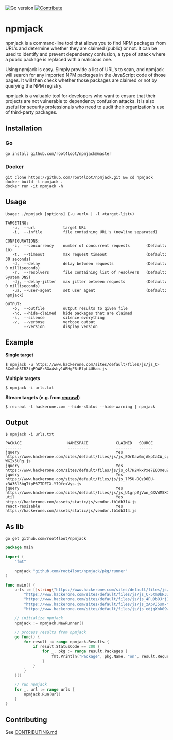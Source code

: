 ![Go version](https://img.shields.io/badge/Go-v1.19-blue.svg) [![Contribute](https://img.shields.io/badge/Contribute-Welcome-green.svg)](CONTRIBUTING.md)

# npmjack
npmjack is a command-line tool that allows you to find NPM packages from URL's and determine whether they are claimed (public) or not. It can be used to identify and prevent dependency confusion, a type of attack where a public package is replaced with a  malicious one.  

Using npmjack is easy. Simply provide a list of URL's to scan, and npmjack will search for any imported NPM packages in the JavaScript code of those pages. It will then check whether those packages are claimed or not by querying the NPM registry.  

npmjack is a valuable tool for developers who want to ensure that their projects are not vulnerable to dependency confusion attacks. It is also useful for security professionals who need to audit their organization's use of third-party packages.

## Installation

### Go
```
go install github.com/root4loot/npmjack@master
```

### Docker
```
git clone https://github.com/root4loot/npmjack.git && cd npmjack
docker build -t npmjack .
docker run -it npmjack -h
```


## Usage
```
Usage: ./npmjack [options] (-u <url> | -l <target-list>)

TARGETING:
   -u,  --url            target URL
   -i,  --infile         file containing URL's (newline separated)

CONFIGURATIONS:
   -c,  --concurrency    number of concurrent requests       (Default: 10)
   -t,  --timeout        max request timeout                 (Default: 30 seconds)
   -d,  --delay          delay between requests              (Default: 0 milliseconds)
   -r,  --resolvers      file containing list of resolvers   (Default: System DNS)
   -dj, --delay-jitter   max jitter between requests         (Default: 0 milliseconds)
   -ua, --user-agent     set user agent                      (Default: npmjack)

OUTPUT:
   -o,  --outfile        output results to given file
   -hc, --hide-claimed   hide packages that are claimed
   -s,  --silence        silence everything
   -v,  --verbose        verbose output
        --version        display version
```

## Example

**Single target**
```
$ npmjack -u https://www.hackerone.com/sites/default/files/js/js_C-5Xm0bH3IRZtqPDWPr8Ga4sby1ARHgF6iBlpL4UHao.js
```

**Multiple targets**
```
$ npmjack -i urls.txt
```

**Stream targets (e.g. from [recrawl](https://github.com/root4loot/recrawl))**
```
$ recrawl -t hackerone.com --hide-status --hide-warning | npmjack
```

## Output

```
$ npmjack -i urls.txt

PACKAGE                    NAMESPACE            CLAIMED   SOURCE
-------                    ---------            -------   ------
jquery                                          Yes         https://www.hackerone.com/sites/default/files/js/js_EOrKavGmjAkpIaCW_cpGJ240OpVZev_5NI-WGIx5URg.js
jquery                                          Yes         https://www.hackerone.com/sites/default/files/js/js_ol7H2KkxPxe7E03XeuZQO5qMcg0RpfSOgrm_Kg94rOs.js
jquery                                          Yes         https://www.hackerone.com/sites/default/files/js/js_lP5U-DQzD6EU-x3A36l3bgTtpP67TDFIX-Y79fcxVys.js
jquery                                          Yes         https://www.hackerone.com/sites/default/files/js/js_U1grpZjVwn_GXVWMSXQGLsyl2A2Hrp8xPFJgAoCP7nU.js
util                                            Yes         https://hackerone.com/assets/static/js/vendor.fb1db314.js
react-resizable                                 Yes         https://hackerone.com/assets/static/js/vendor.fb1db314.js
```

## As lib

```
go get github.com/root4loot/npmjack
```

```go
package main

import (
	"fmt"

	npmjack "github.com/root4loot/npmjack/pkg/runner"
)

func main() {
	urls := []string{"https://www.hackerone.com/sites/default/files/js/js_Ikd9nsZ0AFAesOLgcgjc7F6CRoODbeqOn7SVbsXgALQ.js",
		"https://www.hackerone.com/sites/default/files/js/js_C-5Xm0bH3IRZtqPDWPr8Ga4sby1ARHgF6iBlpL4UHao.js",
		"https://www.hackerone.com/sites/default/files/js/js_4FuDbOJrjJz7g2Uu2GQ6ZFtnbdPymNgBpNtoRkgooH8.js",
		"https://www.hackerone.com/sites/default/files/js/js_zApVJ5sm-YHSWP4O5K9MqZ_6q4nDR3MciTUC3Pr1ogA.js",
		"https://www.hackerone.com/sites/default/files/js/js_edjgXnk09wjvbZfyK_TkFKU4uhpo1LGgJBnFdeu6aH8.js"}

	// initialize npmjack
	npmjack := npmjack.NewRunner()

	// process results from npmjack
	go func() {
		for result := range npmjack.Results {
			if result.StatusCode == 200 {
				for _, pkg := range result.Packages {
					fmt.Println("Package", pkg.Name, "on", result.RequestURL, "Claimed:", pkg.Claimed)
				}
			}
		}
	}()

	// run npmjack
	for _, url := range urls {
		npmjack.Run(url)
	}
}
```

## Contributing

See [CONTRIBUTING.md](CONTRIBUTING.md)
